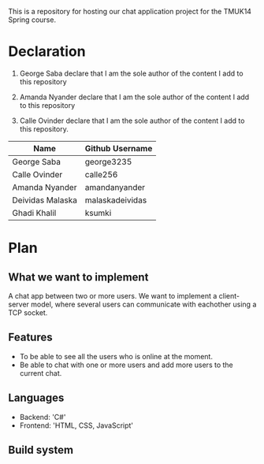 This is a repository for hosting our chat application project for the TMUK14 Spring course. 

# Declaration

1. George Saba declare that I am the sole author of the content I add to this repository

2. Amanda Nyander declare that I am the sole author of the content I add to this repository

3. Calle Ovinder declare that I am the sole author of the content I add to this repository. 

| Name            | Github Username |
|---              |---              |
| George Saba     | george3235      |
| Calle Ovinder   | calle256        |
| Amanda Nyander  | amandanyander   |
| Deividas Malaska| malaskadeividas |
| Ghadi Khalil    | ksumki          |

# Plan 

## What we want to implement 
A chat app between two or more users. We want to implement a client-server model, where several users can communicate with eachother using a TCP socket. 

## Features 
* To be able to see all the users who is online at the moment. 
* Be able to chat with one or more users and add more users to the current chat.

## Languages
* Backend: 'C#'
* Frontend: 'HTML, CSS, JavaScript' 

## Build system 


## 



